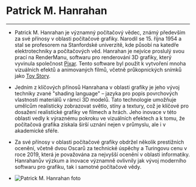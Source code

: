 # Patrick M. Hanrahan
---
- Patrick M. Hanrahan je významný počítačový vědec, známý především za své přínosy v oblasti počítačové grafiky. Narodil se 15. října 1954 a stal se profesorem na Stanfordské univerzitě, kde působí na katedře elektrotechniky a počítačových věd. Hanrahan je nejvíce proslulý svou prací na RenderManu, softwaru pro renderování 3D grafiky, který vyvinula společnost [Pixar](https://cs.wikipedia.org/wiki/Pixar). Tento software byl použit k vytvoření mnoha vizuálních efektů a animovaných filmů, včetně průkopnických snímků jako [Toy Story](https://cs.wikipedia.org/wiki/Toy_Story:_P%C5%99%C3%ADb%C4%9Bh_hra%C4%8Dek).

- Jedním z klíčových přínosů Hanrahana v oblasti grafiky je jeho vývoj techniky zvané "shading language" – jazyka pro popis povrchových vlastností materiálů v rámci 3D modelů. Tato technologie umožňuje umělcům realisticky zobrazovat světlo, stíny a textury, což je klíčové pro dosažení realistické grafiky ve filmech a hrách. Jeho inovace v této oblasti vedly k výraznému pokroku ve vizuálních efektech a k tomu, že počítačová grafika získala širší uznání nejen v průmyslu, ale i v akademické sféře.

- Za své přínosy v oblasti počítačové grafiky obdržel několik prestižních ocenění, včetně dvou Oscarů za technické úspěchy a Turingovu cenu v roce 2019, která je považována za nejvyšší ocenění v oblasti informatiky. Hanrahanův výzkum a inovace významně ovlivnily jak vývoj moderního softwaru pro grafiku, tak i samotné počítačové vědy.

- ![Patrick M. Hanrahan foto](https://upload.wikimedia.org/wikipedia/commons/0/07/Pat_Hanrahan_Tableau_Customer_Conference_2009.jpg)
